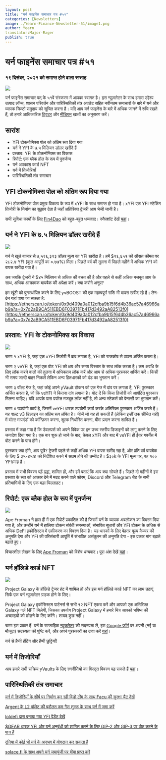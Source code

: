 ```yaml
---
layout: post
title: "यर्न फाइनेंस समाचार पत्र #५१"
categories: [Newsletters]
image: ./Yearn-Finance-Newsletter-51/image1.png
author: Yearn
translator:Major-Rager
publish: true
---
```


# यर्न फाइनेंस समाचार पत्र #५१

### १९ दिसंबर, २०२१ को समाप्त होने वाला सप्ताह

![](image1.png)

यर्न फाइनेंस समाचार पत् के ५१वें संस्करण में आपका स्वागत है। इस न्यूज़लेटर के साथ हमारा उद्देश्य उत्पाद लॉन्च, शासन परिवर्तन और पारिस्थितिकी तंत्र अपडेट सहित नवीनतम समाचारों के बारे में यर्न और व्यापक क्रिप्टो समुदाय को सूचित करना है। यदि आप यर्न फाइनेंस के बारे में अधिक जानने में रुचि रखते हैं, तो हमारे आधिकारिक [ट्विटर](https://twitter.com/iearnfinance) और [मीडियम](https://medium.com/iearn) खातों का अनुसरण करें।

## सारांश

- YFI टोकनोमिक्स पोल को अंतिम रूप दिया गया
- यर्न ने YFI के ७.५ मिलियन डॉलर खरीदे हैं
- प्रस्ताव: YFI के टोकनोमिक्स का विकास
- रिपोर्ट: एक ब्लैक होल के रूप में पुनर्जन्म
- यर्न अवकाश कार्ड NFT
- यर्न में तिजोरियाँ
- पारिस्थितिकी तंत्र समाचार

## YFI टोकनोमिक्स पोल को अंतिम रूप दिया गया

YFI टोकनोमिक्स पोल प्रमुख विकल्प के रूप में xYFI के साथ समाप्त हो गया है। xYFI एक YFI स्टेकिंग तिजोरी के निर्माण का सुझाव देता है जहाँ अतिरिक्त ट्रेजरी आय भेजी जानी है।

सभी सुविधा कार्यों के लिए [Fin4Dao](https://twitter.com/Fin4Dao) को बहुत-बहुत धन्यवाद। स्नैपशॉट देखें [यहां](https://snapshot.org/#/ybaby.eth/proposal/0x783cb3d57dd59b2827f6a42967375f06504cc947eba3c0e495c7b29ffd47aea)।

## यर्न ने YFI के ७.५ मिलियन डॉलर खरीदे हैं

![](image2.png)

यर्न ने खुले बाजार से ७,५२६,३२३ डॉलर मूल्य का YFI खरीदा है। हमें $२६,६५१ की औसत कीमत पर २८२.४ YFI (कुल आपूर्ति का ०.७७%) मिला। पिछले वर्ष की तुलना में पिछले महीने में अधिक YFI को वापस खरीदा गया है।

अब जबकि ट्रेजरी ने $४५ मिलियन से अधिक की बचत की है और पहले से कहीं अधिक मजबूत आय के साथ, अधिक आक्रामक बायबैक की अपेक्षा करें। क्या करोगे अनूप?

हम खूंटी को पुनर्स्थापित करने के लिए yvBOOST की एक महत्वपूर्ण राशि भी वापस खरीद रहे हैं। लेन-देन यहां पाया जा सकता है: [https://etherscan.io/token/0x9d409a0a012cfba9b15f6d4b36ac57a46966ab9a?a=0x7d2aB9CA511EBD6F03971Fb417d3492aA82513f0](https://etherscan.io/token/0x9d409a0a012cfba9b15f6d4b36ac57a46966ab9a?a=0x7d2aB9CA511EBD6F03971Fb417d3492aA82513f0)

## प्रस्ताव: YFI के टोकनोमिक्स का विकास

![](image3.png)

चरण १ xYFI है, जहां एक xYFI तिजोरी में दांव लगाता है, YFI को राजकोष से वापस अर्जित करता है।

चरण २ veYFI है, जहां एक वोट YFI को क्षय और समय विस्तार के साथ लॉक करता है। कम अवधि के लिए लॉक करने वालों की तुलना में अधिकतम लॉक करें और आय से अधिक पुरस्कार अर्जित करें। किसी भी समय जल्दी बाहर निकलें लेकिन अन्य हितधारकों को दंड का भुगतान करें।

चरण ३ वॉल्ट गेज है, जहां कोई अपने yVault टोकन को एक गेज में दांव पर लगाता है, YFI पुरस्कार अर्जित करता है, जो कि veYFI ने कितना दांव लगाया है। वोट दें कि किस तिजोरी को आवंटित पुरस्कार मिलना चाहिए। यदि आपके पास पर्याप्त मजबूत लॉक नहीं है, तो अन्य स्टेकर्स को पेनल्टी का भुगतान करें।

चरण ४ उपयोगी कार्य है, जिसमें veYFI धारक उपयोगी कार्य करके अतिरिक्त पुरस्कार अर्जित करते हैं। यह वाल्ट v3 डिज़ाइन का अंतिम रूप लंबित है। चीजें जो यह हो सकती हैं (लेकिन इन्हीं तक सीमित नहीं) में वॉल्ट मापदंडों को कॉन्फ़िगर करना, शुल्क निर्धारित करना, बीमा प्रदान करना शामिल है।

प्रस्ताव में कहा गया है कि डेवलपर्स को अपने विवेक पर इन उच्च स्तरीय डिजाइनों को लागू करने के लिए जनादेश दिया गया है। एक बार शुरू हो जाने के बाद, केवल xYFI और बाद में veYFI ही ईयर गवर्नेंस में वोट करने के पात्र होंगे।

पुरस्कार क्या होंगे, आप पूछें? ट्रेजरी पहले से कहीं अधिक YFI वापस खरीद रहा है, और प्रति वर्ष बायबैक के लिए $ ३५-४५m को निर्देशित करने में सक्षम होने की उम्मीद है। $३०k के YFI मूल्य पर, वह १०० YFI/माह है।

प्रस्ताव में सभी विवरण पढ़ें [यहां](https://gov.yearn.finance/t/proposal-evolving-yfi-tokenomics/11994), शामिल हों, और हमें बताएं कि आप क्या सोचते हैं। पिछले दो महीनों में इस प्रस्ताव के रूप को आकार देने में मदद करने वाले फोरम, Discord और Telegram चैट के सभी प्रतिभागियों के लिए एक बड़ा चिल्लाहट।

## रिपोर्ट: एक ब्लैक होल के रूप में पुनर्जन्म

![](image4.png)

Ape Froman ने हाल ही में एक रिपोर्ट प्रकाशित की है जिसमें यर्न के व्यापक अवलोकन का विवरण दिया गया है, और उन्होंने यर्न में हालिया टोकन संबंधी समस्याओं, संभावित सुधारों और YFI टोकन के अधिक से अधिक DeFi इकोसिस्टम में एकीकरण का विवरण दिया है। यह धारकों के लिए बेहतर मूल्य कैप्चर की अनुमति देगा और YFI की परिसंचारी आपूर्ति में संभावित असंतुलन की अनुमति देगा - इस प्रकार मांग बढ़ाते बढ़ाते हुए।

विचारशील लेखन के लिए [Ape Froman](https://medium.com/@portiadog) को विशेष धन्यवाद। पूरा अंश देखें [यहां](https://medium.com/@portiadog/yfi-reborn-as-a-black-hole-db249b90ed5a)।

## यर्न हॉलिडे कार्ड NFT

![](image5.png)

Project Galaxy के हॉलिडे ट्रेजर हंट में शामिल हों और इस यर्न हॉलिडे कार्ड NFT का लाभ उठाएं, सिर्फ एक यर्न न्यूजलेटर ग्राहक होने के लिए।

Project Galaxy इकोसिस्टम पार्टनर्स से सभी १२ NFT एकत्र करें और आपको एक अतिरिक्त Galaxy गर्ल NFT मिलेगी, जिसका उपयोग Project Galaxy में हमारे मित्र आपको भविष्य की अच्छाइयों को छोड़ने के लिए करेंगे। शायद कुछ नहीं।

चरण इस प्रकार हैं: यर्न के साप्ताहिक [न्यूज़लेटर](https://yearn.substack.com/) की सदस्यता लें, इस [Google फॉर्म](https://forms.gle/gsVpRsjdSXxyaXha9) पर अपनी (नई या मौजूदा) सदस्यता की पुष्टि करें, और अपने पुरस्कारों का दावा करें [यहां](https://galaxy.eco/yearn/campaign/GCTj8UUaoD)।

यर्न से हैप्पी हंटिंग और हैप्पी छुट्टियाँ!

## यर्न में तिजोरियाँ

आप हमारे सभी सक्रिय yVaults के लिए रणनीतियों का विस्तृत विवरण पढ़ सकते हैं [यहां](https://medium.com/yearn-state-of-the-vaults/the-vaults-at-yearn-9237905ffed3)।

## पारिस्थितिकी तंत्र समाचार

[यर्न में तिजोरियाँ के शीर्ष पर निर्माण कर रही विडो टीम के साथ Facu की सुरक्षा चैट देखें](https://www.joinwido.com/blog/chat-with-facu-about-wido-together-and-its-security-model )

[Argent के L2 वॉलेट की बदौलत कम गैस शुल्क के साथ यर्न में जमा करें](https://twitter.com/argentHQ/status/1471503921851944983)

[loldefi द्वारा बनाया गया YFI पेंडेंट देखें](https://twitter.com/loldefi/status/1470449196939493383)

[$GEAR धारक YFI और यर्न अनुबंधों को शामिल करने के लिए GIP-2 और GIP-3 पर वोट करने के पात्र हैं](https://twitter.com/GearboxProtocol/status/1472299963149426696?s=20)

[दुनिया में कोई भी यर्न के अनुभव में योगदान कर सकता है](https://twitter.com/bantg/status/1472038972092207107?s=20)

[solace.fi के साथ अपने यर्न जमापुंजी पर बीमा प्राप्त करें](https://twitter.com/SolaceFi/status/1471594979638321153?s=20)
